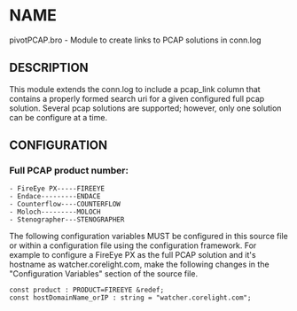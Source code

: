 # NAME
   pivotPCAP.bro - Module to create links to PCAP solutions in conn.log
## DESCRIPTION
   This module extends the conn.log to include a pcap_link column that
   contains a properly formed search uri for a given configured full pcap
   solution.  Several pcap solutions are supported; however, only one solution 
   can be configure at a time.
## CONFIGURATION
### Full PCAP product number:
    - FireEye PX-----FIREEYE
    - Endace---------ENDACE
    - Counterflow----COUNTERFLOW
    - Moloch---------MOLOCH
    - Stenographer---STENOGRAPHER
   The following configuration variables MUST be configured in this source
   file or within a configuration file using the configuration framework.  For example
   to configure a FireEye PX as the full PCAP solution and it's hostname as
   watcher.corelight.com, make the following changes in the "Configuration Variables" section
   of the source file.

    const product : PRODUCT=FIREEYE &redef;
    const hostDomainName_orIP : string = "watcher.corelight.com";
